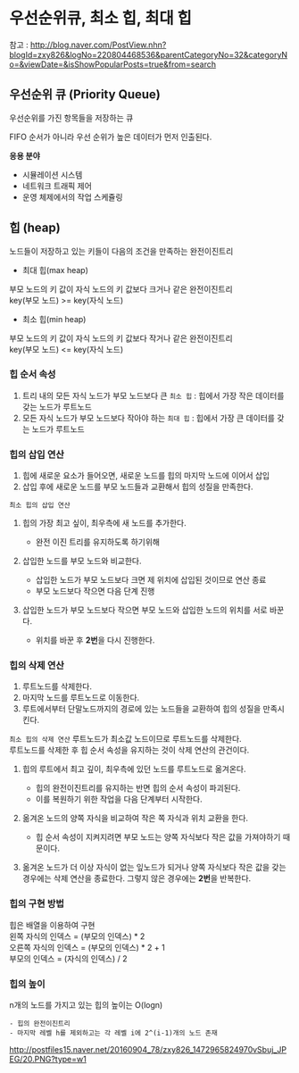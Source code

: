# 우선순위큐, 최소 힙, 최대 힙

참고 : http://blog.naver.com/PostView.nhn?blogId=zxy826&logNo=220804468536&parentCategoryNo=32&categoryNo=&viewDate=&isShowPopularPosts=true&from=search

## 우선순위 큐 (Priority Queue)

우선순위를 가진 항목들을 저장하는 큐

FIFO 순서가 아니라 우선 순위가 높은 데이터가 먼저 인출된다.

**응용 분야**

- 시뮬레이션 시스템
- 네트워크 트래픽 제어
- 운영 체제에서의 작업 스케쥴링

## 힙 (heap)

노드들이 저장하고 있는 키들이 다음의 조건을 만족하는 완전이진트리

- 최대 힙(max heap)

부모 노드의 키 값이 자식 노드의 키 값보다 크거나 같은 완전이진트리 <br>
key(부모 노드) >= key(자식 노드)

- 최소 힙(min heap)

부모 노드의 키 값이 자식 노드의 키 값보다 작거나 같은 완전이진트리 <br>
key(부모 노드) <= key(자식 노드)

### 힙 순서 속성

1. 트리 내의 모든 자식 노드가 부모 노드보다 큰 `최소 힙` : 힙에서 가장 작은 데이터를 갖는 노드가 루트노드 <br>
2. 모든 자식 노드가 부모 노드보다 작아야 하는 `최대 힙` : 힙에서 가장 큰 데이터를 갖는 노드가 루트노드

### 힙의 삽입 연산

1. 힙에 새로운 요소가 들어오면, 새로운 노드를 힙의 마지막 노드에 이어서 삽입
2. 삽입 후에 새로운 노드를 부모 노드들과 교환해서 힙의 성질을 만족한다.

`최소 힙의 삽입 연산`

1. 힙의 가장 최고 싶이, 최우측에 새 노드를 추가한다.
	- 완전 이진 트리를 유지하도록 하기위해

2. 삽입한 노드를 부모 노드와 비교한다.
	- 삽입한 노드가 부모 노드보다 크면 제 위치에 삽입된 것이므로 연산 종료
	- 부모 노드보다 작으면 다음 단계 진행

3. 삽입한 노드가 부모 노드보다 작으면 부모 노드와 삽입한 노드의 위치를 서로 바꾼다.
	- 위치를 바꾼 후 **2번**을 다시 진행한다.

### 힙의 삭제 연산

1. 루트노드를 삭제한다.
2. 마지막 노드를 루트노드로 이동한다.
3. 루트에서부터 단말노드까지의 경로에 있는 노드들을 교환하여 힙의 성질을 만족시킨다.


`최소 힙의 삭제 연산`
루트노드가 최소값 노드이므로 루트노드를 삭제한다. <br>
루트노드를 삭제한 후 힙 순서 속성을 유지하는 것이 삭제 연산의 관건이다.

1. 힙의 루트에서 최고 깊이, 최우측에 있던 노드를 루트노드로 옮겨온다.
	- 힙의 완전이진트리를 유지하는 반면 힙의 순서 속성이 파괴된다.
	- 이를 복원하기 위한 작업을 다음 단계부터 시작한다.

2. 옮겨온 노드의 양쪽 자식을 비교하여 작은 쪽 자식과 위치 교환을 한다.
	- 힙 순서 속성이 지켜지려면 부모 노드는 양쪽 자식보다 작은 값을 가져야하기 때문이다.

3. 옮겨온 노드가 더 이상 자식이 없는 잎노드가 되거나 양쪽 자식보다 작은 값을 갖는 경우에는 삭제 연산을 종료한다. 그렇지 않은 경우에는 **2번**을 반복한다.


### 힙의 구현 방법

힙은 배열을 이용하여 구현 <br>
왼쪽 자식의 인덱스 = (부모의 인덱스) * 2 <br>
오른쪽 자식의 인덱스 = (부모의 인덱스) * 2 + 1 <br>
부모의 인덱스 = (자식의 인덱스) / 2

### 힙의 높이

n개의 노드를 가지고 있는 힙의 높이는 O(logn)
	
	- 힙의 완전이진트리
	- 마지막 레벨 h를 제외하고는 각 레벨 i에 2^(i-1)개의 노드 존재

	
http://postfiles15.naver.net/20160904_78/zxy826_1472965824970vSbuj_JPEG/20.PNG?type=w1
	